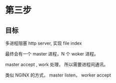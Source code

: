 # 第三步

## 目标

多进程阻塞 http server, 实现 file index

最终会有一个 master 进程，N 个 woker 进程。

master accept , work 处理， 所以需要进程间通讯。

类似 NGINX 的方式， master listen，  worker accept
